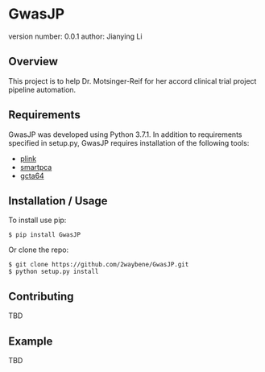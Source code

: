 GwasJP
===============================

version number: 0.0.1
author: Jianying Li

Overview
--------

This project is to help Dr. Motsinger-Reif for her accord clinical trial project pipeline automation.

Requirements
--------
GwasJP was developed using Python 3.7.1. In addition to requirements specified in setup.py, GwasJP requires installation of the following tools:

* [plink](http://pngu.mgh.harvard.edu/purcell/plink/)
* [smartpca](https://doi.org/10.1371/journal.pgen.0020190)
* [gcta64](http://cnsgenomics.com/software/gcta)


Installation / Usage
--------------------

To install use pip:

    $ pip install GwasJP


Or clone the repo:

    $ git clone https://github.com/2waybene/GwasJP.git
    $ python setup.py install
    
Contributing
------------

TBD

Example
-------

TBD
